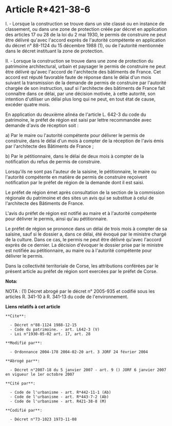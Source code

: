 # Article R*421-38-6

I. - Lorsque la construction se trouve dans un site classé ou en instance de classement, ou dans une zone de protection créée
par décret en application des articles 17 ou 28 de la loi du 2 mai 1930, le permis de construire ne peut être délivré qu'avec
l'accord exprès de l'autorité compétente en application du décret n° 88-1124 du 15 décembre 1988 (1), ou de l'autorité
mentionnée dans le décret instituant la zone de protection.

II. - Lorsque la construction se trouve dans une zone de protection du patrimoine architectural, urbain et paysager le permis
de construire ne peut être délivré qu'avec l'accord de l'architecte des bâtiments de France. Cet accord est réputé favorable
faute de réponse dans le délai d'un mois suivant la transmission de la demande de permis de construire par l'autorité chargée
de son instruction, sauf si l'architecte des bâtiments de France fait connaître dans ce délai, par une décision motivée, à
cette autorité, son intention d'utiliser un délai plus long qui ne peut, en tout état de cause, excéder quatre mois.

En application du deuxième alinéa de l'article L. 642-3 du code du patrimoine, le préfet de région est saisi par lettre
recommandée avec demande d'avis de réception soit :

a) Par le maire ou l'autorité compétente pour délivrer le permis de construire, dans le délai d'un mois à compter de la
réception de l'avis émis par l'architecte des Bâtiments de France ;

b) Par le pétitionnaire, dans le délai de deux mois à compter de la notification du refus de permis de construire.

Lorsqu'ils ne sont pas l'auteur de la saisine, le pétitionnaire, le maire ou l'autorité compétente en matière de permis de
construire reçoivent notification par le préfet de région de la demande dont il est saisi.

Le préfet de région émet après consultation de la section de la commission régionale du patrimoine et des sites un avis qui
se substitue à celui de l'architecte des Bâtiments de France.

L'avis du préfet de région est notifié au maire et à l'autorité compétente pour délivrer le permis, ainsi qu'au
pétitionnaire.

Le préfet de région se prononce dans un délai de trois mois à compter de sa saisine, sauf si le dossier a, dans ce délai, été
évoqué par le ministre chargé de la culture. Dans ce cas, le permis ne peut être délivré qu'avec l'accord exprès de ce
dernier. La décision d'évoquer le dossier prise par le ministre est notifiée au pétitionnaire, au maire ou à l'autorité
compétente pour délivrer le permis.

Dans la collectivité territoriale de Corse, les attributions conférées par le présent article au préfet de région sont
exercées par le préfet de Corse.

**Nota:**

NOTA : (1) Décret abrogé par le décret n° 2005-935 et codifié sous les articles R. 341-10 à R. 341-13 du code de
l'environnement.

**Liens relatifs à cet article**

	**Cite**:

	  - Décret n°88-1124 1988-12-15
	  - Code du patrimoine. - art. L642-3 (V)
	  - Loi n°1930-05-02 art. 17, art. 28

	**Modifié par**:

	  - Ordonnance 2004-178 2004-02-20 art. 3 JORF 24 février 2004

	**Abrogé par**:

	  - Décret n°2007-18 du 5 janvier 2007 - art. 9 () JORF 6 janvier 2007 en vigueur le 1er octobre 2007

	**Cité par**:

	  - Code de l'urbanisme - art. R*442-11-1 (Ab)
	  - Code de l'urbanisme - art. R*443-7-2 (Ab)
	  - Code de l'urbanisme - art. R421-38-8 (M)

	**Codifié par**:

	  - Décret n°73-1023 1973-11-08

